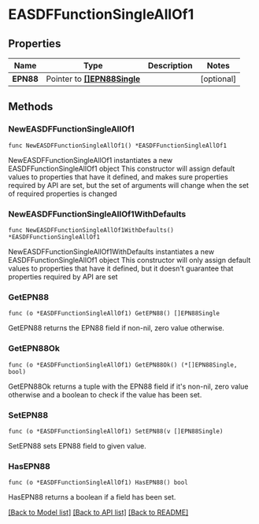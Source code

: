 # EASDFFunctionSingleAllOf1

## Properties

Name | Type | Description | Notes
------------ | ------------- | ------------- | -------------
**EPN88** | Pointer to [**[]EPN88Single**](EPN88Single.md) |  | [optional] 

## Methods

### NewEASDFFunctionSingleAllOf1

`func NewEASDFFunctionSingleAllOf1() *EASDFFunctionSingleAllOf1`

NewEASDFFunctionSingleAllOf1 instantiates a new EASDFFunctionSingleAllOf1 object
This constructor will assign default values to properties that have it defined,
and makes sure properties required by API are set, but the set of arguments
will change when the set of required properties is changed

### NewEASDFFunctionSingleAllOf1WithDefaults

`func NewEASDFFunctionSingleAllOf1WithDefaults() *EASDFFunctionSingleAllOf1`

NewEASDFFunctionSingleAllOf1WithDefaults instantiates a new EASDFFunctionSingleAllOf1 object
This constructor will only assign default values to properties that have it defined,
but it doesn't guarantee that properties required by API are set

### GetEPN88

`func (o *EASDFFunctionSingleAllOf1) GetEPN88() []EPN88Single`

GetEPN88 returns the EPN88 field if non-nil, zero value otherwise.

### GetEPN88Ok

`func (o *EASDFFunctionSingleAllOf1) GetEPN88Ok() (*[]EPN88Single, bool)`

GetEPN88Ok returns a tuple with the EPN88 field if it's non-nil, zero value otherwise
and a boolean to check if the value has been set.

### SetEPN88

`func (o *EASDFFunctionSingleAllOf1) SetEPN88(v []EPN88Single)`

SetEPN88 sets EPN88 field to given value.

### HasEPN88

`func (o *EASDFFunctionSingleAllOf1) HasEPN88() bool`

HasEPN88 returns a boolean if a field has been set.


[[Back to Model list]](../README.md#documentation-for-models) [[Back to API list]](../README.md#documentation-for-api-endpoints) [[Back to README]](../README.md)


